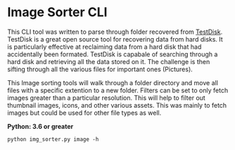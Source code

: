 # Image Sorter CLI

This CLI tool was written to parse through folder recovered from [TestDisk](https://www.cgsecurity.org/wiki/TestDisk).  TestDisk is a great open source tool for recovering data from hard disks.  It is particularly effective at reclaiming data from a hard disk that had accidentally been formated. TestDisk is capabale of searching through a hard disk and retrieving all the data stored on it.  The challenge is then sifting through all the various files for important ones (Pictures).  

This Image sorting tools will walk through a folder directory and move all files with a specific extention to a new folder.  Filters can be set to only fetch images greater than a particular resolution.  This will help to filter out thumbnail images, icons, and other various assets. This was mainly to fetch images but could be used for other file types as well.


<b>Python: 3.6 or greater</b>

    python img_sorter.py image -h